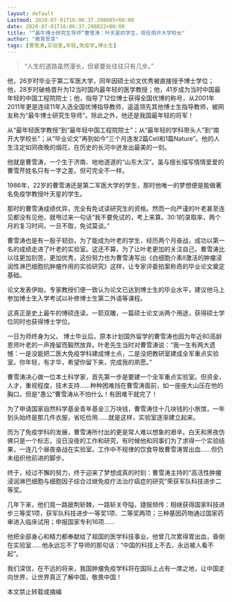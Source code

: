 ```yaml
---
layout: default
Lastmod: 2020-07-01T16:06:37.298885+00:00
date: 2020-07-01T16:06:37.298822+00:00
title: "“最牛博士研究生导师”曹雪涛：叶天星的学生，现任南开大学校长"
author: "教育思享"
tags: [曹雪涛,实验室,年轻,免疫学,博士生]
---
```


> “人生的道路虽然漫长，但紧要处往往只有几步。”  

他，26岁时毕业于第二军医大学，同年因硕士论文优秀被直接授予博士学位；他，28岁时破格晋升为12当时国内最年轻的医学教授；他，41岁成为当时中国最年轻的中国工程院院士；他，指导了12位博士获得全国优博的称号，从2001年2011年更是连续11年入选全国优博指导教师，遥遥领先其他博士生指导教师，被网友称为“最牛博士研究生导师”。除此之外，他还是我国最年轻的将军！

从“最年轻医学教授”到“最年轻中国工程院院士”；从“最年轻的学科带头人”到“南开大学校长”；从“毕业论文”再到如今“三个月连发2篇Cell和1篇Nature”。他的人生注定如同夜晚的烟花，在历史的长河中迸发出最美的一刻。

他就是曹雪涛，一个生于济南、地地道道的“山东大汉”。虽与擅长描写情情爱爱的曹雪芹姓名只有一字之差。但可完全不一样。

1986年，22岁的曹雪涛还是第二军医大学的学生，那时他唯一的梦想便是能做著名免疫学教授叶天星的学生。

那时的曹雪涛成绩优异，完全有免试读研究生的资格。然而一向严谨的叶老甚至连见都没有见他，就甩过来一句话“我不要免试的，考上来算。30∶1的录取率，两个月的复习时间，一旦不取，免试莫谈。”

曹雪涛也是有一股子韧劲，为了能成为叶老的学生，经历两个月奋战，成功以第一名的成绩走进了叶老的实验室。这还不算，为了让叶老更加的关注自己，曹雪涛比以往更加刻苦，更加优秀，这份努力也为曹雪涛写出《白细胞介素Ⅱ激活的肿瘤浸润性淋巴细胞抗肿瘤作用的实验研究》这样，让专家评委拍案称奇的毕业论文奠定基础。

论文发表伊始，专家教授们便一致认为论文已达到博士生的毕业水平，建议他马上参加博士生入学考试以补修博士生第二外语等课程。

这真正是史上最牛的博硕连读。一箭双雕，一篇硕士论文派两个用途，获得硕士学位同时也获得博士学位。

一日为师终身为父。 博士毕业后，原本计划国外留学的曹雪涛也因为年近80高龄恩师叶老的一声挽留而毅然放弃。叶老先生当时对曹雪涛说：“我一生有两大遗憾：一是没能把二医大免疫学科建成博士点，二是没把教研室建成全军重点实验室。你年轻，有才华，希望你留下来，完成我的夙愿。”

曹雪涛决心做一位本土科学家，首先第一步是要建一个全军重点实验室。但资金，人才，重视程度，技术支持……种种困难挡在曹雪涛面前，如一座座大山压在他的胸口。但是“愚公”曹雪涛从不怕什么！有困难干就完了！

为了申请国家自然科学基金青年基金三万块钱，曹雪涛住十几块钱的小旅馆，一年到头始终是那几件衣服，省吃俭用……就是这样，实验室逐渐建立起来。

而为了免疫学科的发展，曹雪涛所付出的更是常人难以想象的艰辛。白天和黑夜仿佛只是一个标志，没日没夜的工作和研究，有时候他和同事们为了求得一个实验结果，一连几个昼夜奋战在实验室。工作中不规律的饮食导致曹雪涛胃出血……但仍未组织他前进的脚步。

终于，经过不懈的努力，终于迎来了梦想成真的时刻：曹雪涛主持的“高活性肿瘤浸润淋巴细胞与细胞因子综合过继免疫疗法治疗癌症的研究”荣获军队科技进步二等奖。

几年下来，他们竟一路披荆斩棘，一路斩关夺隘，捷报频传：相继获得国家科技进步三等奖1项，获军队科技进步一等奖1项、二等奖两项；三种基因药物通过国家药审进入临床试用；申报国家专利16项……

他把全部身心和精力都奉献给了祖国的医学科技事业。他曾几次累得胃出血，昏倒在实验室……他永远忘不了导师的那句话：“中国的科技上不去，永远被人看不起”。

我们深信，在不远的将来，我国肿瘤免疫学科将在国际上占有一席之地，让中国走向世界，让世界真正了解中国，敬畏中国！

本文禁止转载或摘编

